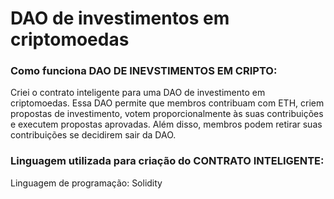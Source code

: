 # DAO de investimentos em criptomoedas

### Como funciona DAO DE INEVSTIMENTOS EM CRIPTO:
Criei o contrato inteligente para uma DAO de investimento em criptomoedas. Essa DAO permite que membros contribuam com ETH, criem propostas de investimento, votem proporcionalmente às suas contribuições e executem propostas aprovadas. Além disso, membros podem retirar suas contribuições se decidirem sair da DAO.

### Linguagem utilizada para criação do CONTRATO INTELIGENTE:
Linguagem de programação: Solidity
